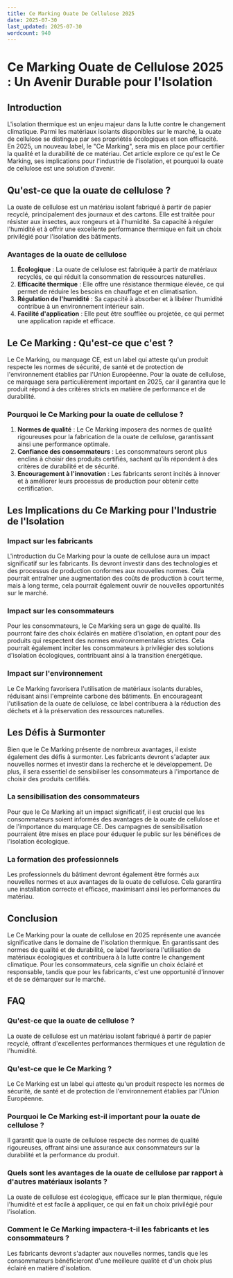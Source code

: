 ```yaml
---
title: Ce Marking Ouate De Cellulose 2025
date: 2025-07-30
last_updated: 2025-07-30
wordcount: 940
---
```


# Ce Marking Ouate de Cellulose 2025 : Un Avenir Durable pour l'Isolation

## Introduction

L'isolation thermique est un enjeu majeur dans la lutte contre le changement climatique. Parmi les matériaux isolants disponibles sur le marché, la ouate de cellulose se distingue par ses propriétés écologiques et son efficacité. En 2025, un nouveau label, le "Ce Marking", sera mis en place pour certifier la qualité et la durabilité de ce matériau. Cet article explore ce qu'est le Ce Marking, ses implications pour l'industrie de l'isolation, et pourquoi la ouate de cellulose est une solution d'avenir.

## Qu'est-ce que la ouate de cellulose ?

La ouate de cellulose est un matériau isolant fabriqué à partir de papier recyclé, principalement des journaux et des cartons. Elle est traitée pour résister aux insectes, aux rongeurs et à l'humidité. Sa capacité à réguler l'humidité et à offrir une excellente performance thermique en fait un choix privilégié pour l'isolation des bâtiments.

### Avantages de la ouate de cellulose

1. **Écologique** : La ouate de cellulose est fabriquée à partir de matériaux recyclés, ce qui réduit la consommation de ressources naturelles.
2. **Efficacité thermique** : Elle offre une résistance thermique élevée, ce qui permet de réduire les besoins en chauffage et en climatisation.
3. **Régulation de l'humidité** : Sa capacité à absorber et à libérer l'humidité contribue à un environnement intérieur sain.
4. **Facilité d'application** : Elle peut être soufflée ou projetée, ce qui permet une application rapide et efficace.

## Le Ce Marking : Qu'est-ce que c'est ?

Le Ce Marking, ou marquage CE, est un label qui atteste qu'un produit respecte les normes de sécurité, de santé et de protection de l'environnement établies par l'Union Européenne. Pour la ouate de cellulose, ce marquage sera particulièrement important en 2025, car il garantira que le produit répond à des critères stricts en matière de performance et de durabilité.

### Pourquoi le Ce Marking pour la ouate de cellulose ?

1. **Normes de qualité** : Le Ce Marking imposera des normes de qualité rigoureuses pour la fabrication de la ouate de cellulose, garantissant ainsi une performance optimale.
2. **Confiance des consommateurs** : Les consommateurs seront plus enclins à choisir des produits certifiés, sachant qu'ils répondent à des critères de durabilité et de sécurité.
3. **Encouragement à l'innovation** : Les fabricants seront incités à innover et à améliorer leurs processus de production pour obtenir cette certification.

## Les Implications du Ce Marking pour l'Industrie de l'Isolation

### Impact sur les fabricants

L'introduction du Ce Marking pour la ouate de cellulose aura un impact significatif sur les fabricants. Ils devront investir dans des technologies et des processus de production conformes aux nouvelles normes. Cela pourrait entraîner une augmentation des coûts de production à court terme, mais à long terme, cela pourrait également ouvrir de nouvelles opportunités sur le marché.

### Impact sur les consommateurs

Pour les consommateurs, le Ce Marking sera un gage de qualité. Ils pourront faire des choix éclairés en matière d'isolation, en optant pour des produits qui respectent des normes environnementales strictes. Cela pourrait également inciter les consommateurs à privilégier des solutions d'isolation écologiques, contribuant ainsi à la transition énergétique.

### Impact sur l'environnement

Le Ce Marking favorisera l'utilisation de matériaux isolants durables, réduisant ainsi l'empreinte carbone des bâtiments. En encourageant l'utilisation de la ouate de cellulose, ce label contribuera à la réduction des déchets et à la préservation des ressources naturelles.

## Les Défis à Surmonter

Bien que le Ce Marking présente de nombreux avantages, il existe également des défis à surmonter. Les fabricants devront s'adapter aux nouvelles normes et investir dans la recherche et le développement. De plus, il sera essentiel de sensibiliser les consommateurs à l'importance de choisir des produits certifiés.

### La sensibilisation des consommateurs

Pour que le Ce Marking ait un impact significatif, il est crucial que les consommateurs soient informés des avantages de la ouate de cellulose et de l'importance du marquage CE. Des campagnes de sensibilisation pourraient être mises en place pour éduquer le public sur les bénéfices de l'isolation écologique.

### La formation des professionnels

Les professionnels du bâtiment devront également être formés aux nouvelles normes et aux avantages de la ouate de cellulose. Cela garantira une installation correcte et efficace, maximisant ainsi les performances du matériau.

## Conclusion

Le Ce Marking pour la ouate de cellulose en 2025 représente une avancée significative dans le domaine de l'isolation thermique. En garantissant des normes de qualité et de durabilité, ce label favorisera l'utilisation de matériaux écologiques et contribuera à la lutte contre le changement climatique. Pour les consommateurs, cela signifie un choix éclairé et responsable, tandis que pour les fabricants, c'est une opportunité d'innover et de se démarquer sur le marché.

## FAQ

### Qu'est-ce que la ouate de cellulose ?

La ouate de cellulose est un matériau isolant fabriqué à partir de papier recyclé, offrant d'excellentes performances thermiques et une régulation de l'humidité.

### Qu'est-ce que le Ce Marking ?

Le Ce Marking est un label qui atteste qu'un produit respecte les normes de sécurité, de santé et de protection de l'environnement établies par l'Union Européenne.

### Pourquoi le Ce Marking est-il important pour la ouate de cellulose ?

Il garantit que la ouate de cellulose respecte des normes de qualité rigoureuses, offrant ainsi une assurance aux consommateurs sur la durabilité et la performance du produit.

### Quels sont les avantages de la ouate de cellulose par rapport à d'autres matériaux isolants ?

La ouate de cellulose est écologique, efficace sur le plan thermique, régule l'humidité et est facile à appliquer, ce qui en fait un choix privilégié pour l'isolation.

### Comment le Ce Marking impactera-t-il les fabricants et les consommateurs ?

Les fabricants devront s'adapter aux nouvelles normes, tandis que les consommateurs bénéficieront d'une meilleure qualité et d'un choix plus éclairé en matière d'isolation.